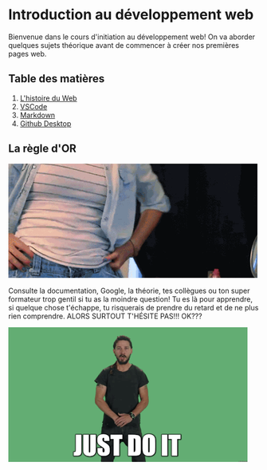 # Introduction au développement web

Bienvenue dans le cours d'initiation au développement web! On va aborder quelques sujets théorique avant de commencer à créer nos premières pages web.

## Table des matières

1. [L'histoire du Web](./histoire_web.md)
2. [VSCode](./VSCode.md)
3. [Markdown](./markdown.md)
4. [Github Desktop](./github_desktop.md)

## La règle d'OR

![google-that-shit](./img/google-it.gif)

Consulte la documentation, Google, la théorie, tes collègues ou ton super formateur trop gentil si tu as la moindre question! Tu es là pour apprendre, si quelque chose t'échappe, tu risquerais de prendre du retard et de ne plus rien comprendre. ALORS SURTOUT T'HÉSITE PAS!!! OK???

![just-do-it](./img/just-do-it.gif)
